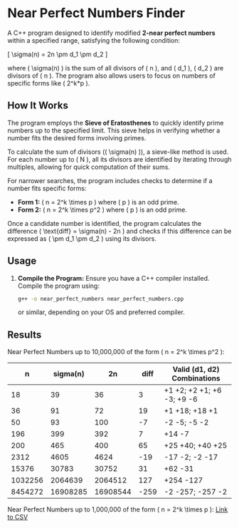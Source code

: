 # Near Perfect Numbers Finder

A C++ program designed to identify modified **2-near perfect numbers** within a specified range, satisfying the following condition:

\[
\sigma(n) = 2n \pm d_1 \pm d_2
\]

where \( \sigma(n) \) is the sum of all divisors of \( n \), and \( d_1 \), \( d_2 \) are divisors of \( n \). The program also allows users to focus on numbers of specific forms like \( 2^k*p \). 

## How It Works

The program employs the **Sieve of Eratosthenes** to quickly identify prime numbers up to the specified limit. This sieve helps in verifying whether a number fits the desired forms involving primes.

To calculate the sum of divisors (\( \sigma(n) \)), a sieve-like method is used. For each number up to \( N \), all its divisors are identified by iterating through multiples, allowing for quick computation of their sums.

For narrower searches, the program includes checks to determine if a number fits specific forms:
- **Form 1:** \( n = 2^k \times p \) where \( p \) is an odd prime.
- **Form 2:** \( n = 2^k \times p^2 \) where \( p \) is an odd prime.

Once a candidate number is identified, the program calculates the difference \( \text{diff} = \sigma(n) - 2n \) and checks if this difference can be expressed as \( \pm d_1 \pm d_2 \) using its divisors.

## Usage

1. **Compile the Program:**
   Ensure you have a C++ compiler installed. Compile the program using:
   ```bash
   g++ -o near_perfect_numbers near_perfect_numbers.cpp
   ```
   or similar, depending on your OS and preferred compiler. 

## Results

Near Perfect Numbers up to 10,000,000 of the form \( n = 2^k \times p^2 \):

| **n**    | **sigma(n)** | **2n**   | **diff** | **Valid (d1, d2) Combinations**     |
|----------|--------------|----------|----------|--------------------------------------|
| 18       | 39           | 36       | 3        | +1 +2; +2 +1; +6 -3; +9 -6            |
| 36       | 91           | 72       | 19       | +1 +18; +18 +1                        |
| 50       | 93           | 100      | -7       | -2 -5; -5 -2                          |
| 196      | 399          | 392      | 7        | +14 -7                                |
| 200      | 465          | 400      | 65       | +25 +40; +40 +25                      |
| 2312     | 4605         | 4624     | -19      | -17 -2; -2 -17                        |
| 15376    | 30783        | 30752    | 31       | +62 -31                               |
| 1032256  | 2064639      | 2064512  | 127      | +254 -127                             |
| 8454272  | 16908285     | 16908544 | -259     | -2 -257; -257 -2                      |

Near Perfect Numbers up to 1,000,000 of the form \( n = 2^k \times p \):
[Link to CSV](https://raw.githubusercontent.com/0xCUB3/Near-Perfect-Tester/refs/heads/master/one_million_2kp.csv)
